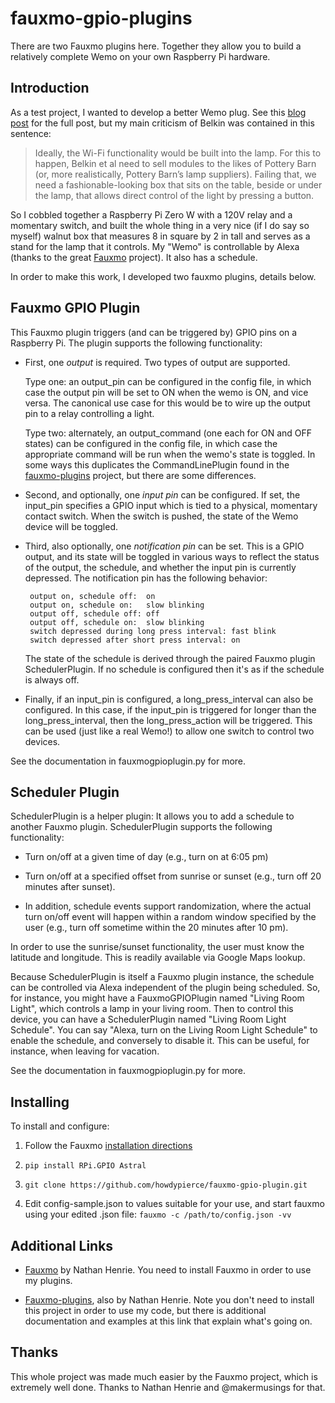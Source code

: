 # fauxmo-gpio-plugins

There are two Fauxmo plugins here. Together they allow you to build a
relatively complete Wemo on your own Raspberry Pi hardware.

## Introduction

As a test project, I wanted to develop a better Wemo plug. See this
[blog post](https://cardinalpeak.com/blog/where-there-is-no-vision/)
for the full post, but my main criticism of Belkin was contained in
this sentence:

>Ideally, the Wi-Fi functionality would be built into the lamp. For
>this to happen, Belkin et al need to sell modules to the likes of
>Pottery Barn (or, more realistically, Pottery Barn’s lamp
>suppliers). Failing that, we need a fashionable-looking box that sits
>on the table, beside or under the lamp, that allows direct control of
>the light by pressing a button.

So I cobbled together a Raspberry Pi Zero W with a 120V relay and a
momentary switch, and built the whole thing in a very nice (if I do
say so myself) walnut box that measures 8 in square by 2 in tall and
serves as a stand for the lamp that it controls. My "Wemo" is
controllable by Alexa (thanks to the great
[Fauxmo](https://github.com/n8henrie/fauxmo-plugins) project). It also
has a schedule.

In order to make this work, I developed two fauxmo plugins, details
below.

## Fauxmo GPIO Plugin

This Fauxmo plugin triggers (and can be triggered by) GPIO pins on a
Raspberry Pi. The plugin supports the following functionality:

- First, one *output* is required. Two types of output are supported.

  Type one: an output_pin can be configured in the config file, in which
  case the output pin will be set to ON when the wemo is ON, and vice
  versa. The canonical use case for this would be to wire up the
  output pin to a relay controlling a light.

  Type two: alternately, an output_command (one each for ON and OFF
  states) can be configured in the config file, in which case the
  appropriate command will be run when the wemo's state is
  toggled. In some ways this duplicates the CommandLinePlugin found
  in the [fauxmo-plugins](https://github.com/n8henrie/fauxmo-plugins)
  project, but there are some differences.

- Second, and optionally, one *input pin* can be configured. If set,
the input_pin specifies a GPIO input which is tied to a physical,
momentary contact switch. When the switch is pushed, the state of the
Wemo device will be toggled.

- Third, also optionally, one *notification pin* can be set. This is a
GPIO output, and its state will be toggled in various ways to reflect
the status of the output, the schedule, and whether the input pin is
currently depressed. The notification pin has the following behavior:

       output on, schedule off:  on
       output on, schedule on:   slow blinking
       output off, schedule off: off
       output off, schedule on:  slow blinking
       switch depressed during long press interval: fast blink
       switch depressed after short press interval: on

   The state of the schedule is derived through the paired Fauxmo
   plugin SchedulerPlugin. If no schedule is configured then it's as
   if the schedule is always off.

- Finally, if an input_pin is configured, a long_press_interval can
also be configured. In this case, if the input_pin is triggered for
longer than the long_press_interval, then the long_press_action will
be triggered. This can be used (just like a real Wemo!) to allow one
switch to control two devices.

See the documentation in fauxmogpioplugin.py for more.

## Scheduler Plugin

SchedulerPlugin is a helper plugin: It allows you to add a schedule to
another Fauxmo plugin. SchedulerPlugin supports the following functionality:

- Turn on/off at a given time of day (e.g., turn on at 6:05 pm)

- Turn on/off at a specified offset from sunrise or sunset (e.g., turn
  off 20 minutes after sunset).

- In addition, schedule events support randomization, where the actual
  turn on/off event will happen within a random window specified by
  the user (e.g., turn off sometime within the 20 minutes after 10 pm).

In order to use the sunrise/sunset functionality, the user must know
the latitude and longitude. This is readily available via Google Maps
lookup.

Because SchedulerPlugin is itself a Fauxmo plugin instance, the
schedule can be controlled via Alexa independent of the plugin being 
scheduled. So, for instance, you
might have a FauxmoGPIOPlugin named "Living Room Light", which
controls a lamp in your living room. Then to control this device, you
can have a SchedulerPlugin named "Living Room Light Schedule". You can
say "Alexa, turn on the Living Room Light Schedule" to enable the
schedule, and conversely to disable it. This can be useful, for
instance, when leaving for vacation.

See the documentation in fauxmogpioplugin.py for more.

## Installing

To install and configure:

1) Follow the Fauxmo [installation directions](https://github.com/n8henrie/fauxmo)

2) `pip install RPi.GPIO Astral`

3) `git clone https://github.com/howdypierce/fauxmo-gpio-plugin.git`

4) Edit config-sample.json to values suitable for your use, and start
fauxmo using your edited .json file: `fauxmo -c /path/to/config.json -vv`

## Additional Links

- [Fauxmo](https://github.com/n8henrie/fauxmo-plugins) by Nathan
  Henrie. You need to install Fauxmo in order to use my plugins.

- [Fauxmo-plugins](https://github.com/n8henrie/fauxmo-plugins), also
  by Nathan Henrie. Note you don't need to install this project in
  order to use my code, but there is additional documentation and
  examples at this link that explain what's going on.

## Thanks

This whole project was made much easier by the Fauxmo project, which
is extremely well done. Thanks to Nathan Henrie and @makermusings for
that.


